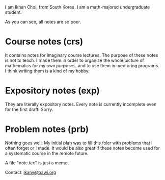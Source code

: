 I am Ikhan Choi, from South Korea.
I am a math-majored undergraduate student.

As you can see, all notes are so poor.

# Course notes (crs)
It contains notes for imaginary course lectures.
The purpose of these notes is not to teach.
I made them in order to organize the whole picture of mathematics for my own purposes, and to use them in mentoring programs.
I think writing them is a kind of my hobby.

# Expository notes (exp)
They are literally expository notes.
Every note is currently incomplete even for the first draft.
Sorry.

# Problem notes (prb)
Nothing goes well.
My initial plan was to fill this foler with problems that I often forget or I made.
It would be also great if these notes become used for a systematic course in the remote future.



A file "note.tex" is just a memo.


Contact: ikany@bawi.org
